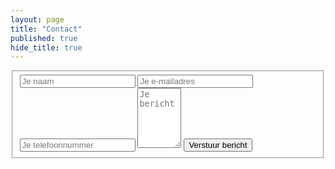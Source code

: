 ```yaml
---
layout: page
title: "Contact"
published: true
hide_title: true
---
```

<!-- Icons made by Zurb, Yannick & Freepik www.flaticon.com. Thanks guys! -->
<form class="contact-form">
  <fieldset>
    <input name="name" type="text" placeholder="Je naam" required>
    <input name="email" type="email" placeholder="Je e-mailadres" required>
    <input name="tel" type="tel" placeholder="Je telefoonnummer" required>
    <textarea name="message" placeholder="Je bericht" cols="6" rows="6" required></textarea>
    <button id="contact-form-submit" name="submit">Verstuur bericht</button>
  </fieldset>
  <div class="contact-form-status"></div>
</form>